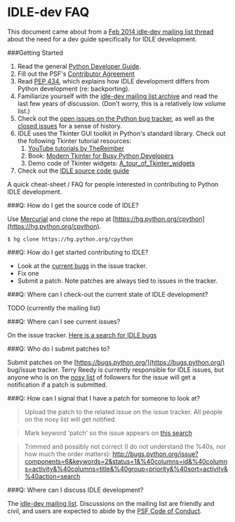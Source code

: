 IDLE-dev FAQ
============

This document came about from a [Feb 2014 idle-dev mailing list thread](https://mail.python.org/pipermail/idle-dev/2014-February/003377.html) about the need for a dev guide specifically for IDLE development.

###Getting Started

1. Read the general [Python Developer Guide](http://docs.python.org/devguide/).
1. Fill out the PSF's [Contributor Agreement](https://www.python.org/psf/contrib/contrib-form/)
1. Read [PEP 434](https://www.python.org/dev/peps/pep-0434/), which explains how IDLE development differs from Python development (re: backporting).
1. Familiarize yourself with the [idle-dev mailing list archive](https://mail.python.org/pipermail/idle-dev/) and read the last few years of discussion. (Don't worry, this is a relatively low volume list.)
1. Check out the [open issues on the Python bug tracker](https://bugs.python.org/issue?%40search_text=&ignore=file%3Acontent&title=&%40columns=title&id=&%40columns=id&stage=&creation=&creator=&activity=&%40columns=activity&%40sort=activity&actor=&nosy=&type=&components=6&versions=&dependencies=&assignee=&keywords=&priority=&status=1&%40columns=status&resolution=&nosy_count=&message_count=&%40group=&%40pagesize=50&%40startwith=0&%40sortdir=on&%40queryname=&%40old-queryname=&%40action=search), as well as the [closed issues](https://bugs.python.org/issue?@template=search&status=1) for a sense of history.
1. IDLE uses the Tkinter GUI toolkit in Python's standard library. Check out the following Tkinter tutorial resources:
    1. [YouTube tutorials by TheReimber](https://www.youtube.com/watch?v=rcACl0sUJeQ)
    1. Book: [Modern Tkinter for Busy Python Developers](http://www.amazon.com/Modern-Tkinter-Busy-Python-Developers-ebook/dp/B0071QDNLO)
    1. Demo code of Tkinter widgets: [A_tour_of_Tkinter_widgets](http://tkinter.unpythonic.net/wiki/A_tour_of_Tkinter_widgets)
1. Check out the [IDLE source code guide](source_code_guide.md)


A quick cheat-sheet / FAQ for people interested in contributing to Python IDLE development.


###Q: How do I get the source code of IDLE?

Use [Mercurial](http://mercurial.selenic.com/) and clone the repo at [https://hg.python.org/cpython](https://hg.python.org/cpython).

    $ hg clone https://hg.python.org/cpython


###Q: How do I get started contributing to IDLE?

 * Look at the [current bugs](http://bugs.python.org/issue?components=6&keywords=2&status=1&%40columns=id&%40columns=activity&%40columns=title&%40group=priority&%40sort=activity&%40action=search) in the issue tracker.
 * Fix one
 * Submit a patch. Note patches are always tied to issues in the tracker.

###Q: Where can I check-out the current state of IDLE development?

TODO (currently the mailing list)

###Q: Where can I see current issues?

On the issue tracker. [Here is a search for IDLE bugs](http://bugs.python.org/issue?components=6&keywords=2&status=1&%40columns=id&%40columns=activity&%40columns=title&%40group=priority&%40sort=activity&%40action=search)


###Q: Who do I submit patches to?

Submit patches on the [https://bugs.python.org/](https://bugs.python.org/) bug/issue tracker. Terry Reedy is currently responsible for IDLE issues, but anyone who is on the [nosy list](http://docs.python.org/devguide/triaging.html#nosy-list) of followers for the issue will get a notification if a patch is submitted.

###Q: How can I signal that I have a patch for someone to look at?

> Upload the patch to the related issue on the issue tracker. All people on the nosy list will get notified.

> Mark keyword 'patch' so the issue appears on [this search](http://bugs.python.org/issue?%40search_text=&ignore=file%3Acontent&title=&%40columns=title&id=&%40columns=id&stage=&creation=&creator=&activity=&%40columns=activity&%40sort=activity&actor=&nosy=&type=&components=6&versions=&dependencies=&assignee=&keywords=2&priority=&%40group=priority&status=1&%40columns=status&resolution=&nosy_count=&message_count=&%40pagesize=50&%40startwith=0&%40queryname=&%40old-queryname=&%40action=search)

> Trimmed and possibly not correct (I do not understand the %40s, nor how much
> the order matters):
> http://bugs.python.org/issue?components=6&keywords=2&status=1&%40columns=id&%40columns=activity&%40columns=title&%40group=priority&%40sort=activity&%40action=search
>


###Q: Where can I discuss IDLE development?

The [idle-dev mailing list](https://mail.python.org/mailman/listinfo/idle-dev). Discussions on the mailing list are friendly and civil, and users are expected to abide by the [PSF Code of Conduct](http://www.python.org/psf/codeofconduct/).

